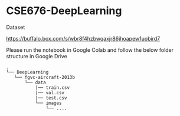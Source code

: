 # CSE676-DeepLearning

Dataset

https://buffalo.box.com/s/wbr8f4hzbwqaxjr86jhoapew1uobird7

Please run the notebook in Google Colab and follow the below folder structure in Google Drive

```
.
└── DeepLearning            
   └── fgvc-aircraft-2013b          
       └── data
           |── train.csv
           |── val.csv
           |── test.csv            
           └── images
               └── ....
```

